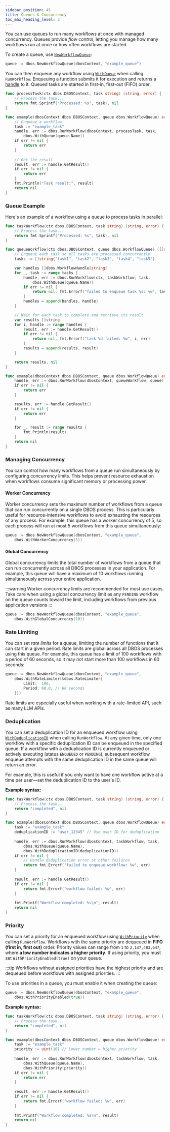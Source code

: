 ```yaml
---
sidebar_position: 45
title: Queues & Concurrency
toc_max_heading_level: 3
---
```


You can use queues to run many workflows at once with managed concurrency.
Queues provide _flow control_, letting you manage how many workflows run at once or how often workflows are started.

To create a queue, use [`NewWorkflowQueue`](../reference/queues.md#newworkflowqueue):

```go
queue := dbos.NewWorkflowQueue(dbosContext, "example_queue")
```

You can then enqueue any workflow using [`WithQueue`](../reference/workflows-steps.md#withqueue) when calling `RunWorkflow`.
Enqueuing a function submits it for execution and returns a [handle](../reference/workflows-steps.md#workflowhandle) to it.
Queued tasks are started in first-in, first-out (FIFO) order.

```go
func processTask(ctx dbos.DBOSContext, task string) (string, error) {
    // Process the task...
	return fmt.Sprintf("Processed: %s", task), nil
}

func example(dbosContext dbos.DBOSContext, queue dbos.WorkflowQueue) error {
    // Enqueue a workflow
    task := "example_task"
    handle, err := dbos.RunWorkflow(dbosContext, processTask, task,
        dbos.WithQueue(queue.Name))
    if err != nil {
        return err
    }
    
    // Get the result
    result, err := handle.GetResult()
    if err != nil {
        return err
    }
    fmt.Println("Task result:", result)
    return nil
}
```

### Queue Example

Here's an example of a workflow using a queue to process tasks in parallel:

```go
func taskWorkflow(ctx dbos.DBOSContext, task string) (string, error) {
	// Process the task...
	return fmt.Sprintf("Processed: %s", task), nil
}

func queueWorkflow(ctx dbos.DBOSContext, queue dbos.WorkflowQueue) ([]string, error) {
	// Enqueue each task so all tasks are processed concurrently
	tasks := []string{"task1", "task2", "task3", "task4", "task5"}

	var handles []dbos.WorkflowHandle[string]
	for _, task := range tasks {
		handle, err := dbos.RunWorkflow(ctx, taskWorkflow, task,
			dbos.WithQueue(queue.Name))
		if err != nil {
			return nil, fmt.Errorf("failed to enqueue task %s: %w", task, err)
		}
		handles = append(handles, handle)
	}

	// Wait for each task to complete and retrieve its result
	var results []string
	for i, handle := range handles {
		result, err := handle.GetResult()
		if err != nil {
			return nil, fmt.Errorf("task %d failed: %w", i, err)
		}
		results = append(results, result)
	}

	return results, nil
}

func example(dbosContext dbos.DBOSContext, queue dbos.WorkflowQueue) error {
	handle, err := dbos.RunWorkflow(dbosContext, queueWorkflow, queue)
	if err != nil {
		return err
	}

	results, err := handle.GetResult()
	if err != nil {
		return err
	}

	for _, result := range results {
		fmt.Println(result)
	}
	return nil
}
```


### Managing Concurrency

You can control how many workflows from a queue run simultaneously by configuring concurrency limits.
This helps prevent resource exhaustion when workflows consume significant memory or processing power.

#### Worker Concurrency

Worker concurrency sets the maximum number of workflows from a queue that can run concurrently on a single DBOS process.
This is particularly useful for resource-intensive workflows to avoid exhausting the resources of any process.
For example, this queue has a worker concurrency of 5, so each process will run at most 5 workflows from this queue simultaneously:

```go
queue := dbos.NewWorkflowQueue(dbosContext, "example_queue", 
    dbos.WithWorkerConcurrency(5))
```

#### Global Concurrency

Global concurrency limits the total number of workflows from a queue that can run concurrently across all DBOS processes in your application.
For example, this queue will have a maximum of 10 workflows running simultaneously across your entire application.

:::warning
Worker concurrency limits are recommended for most use cases.
Take care when using a global concurrency limit as any `PENDING` workflow on the queue counts toward the limit, including workflows from previous application versions
:::

```go
queue := dbos.NewWorkflowQueue(dbosContext, "example_queue", 
    dbos.WithGlobalConcurrency(10))
```

### Rate Limiting

You can set _rate limits_ for a queue, limiting the number of functions that it can start in a given period.
Rate limits are global across all DBOS processes using this queue.
For example, this queue has a limit of 100 workflows with a period of 60 seconds, so it may not start more than 100 workflows in 60 seconds:

```go
queue := dbos.NewWorkflowQueue(dbosContext, "example_queue", 
    dbos.WithRateLimiter(&dbos.RateLimiter{
        Limit:  100,
        Period: 60.0, // 60 seconds
    }))
```

Rate limits are especially useful when working with a rate-limited API, such as many LLM APIs.


### Deduplication

You can set a deduplication ID for an enqueued workflow using [`WithDeduplicationID`](../reference/workflows-steps.md#withdeduplicationid) when calling `RunWorkflow`.
At any given time, only one workflow with a specific deduplication ID can be enqueued in the specified queue.
If a workflow with a deduplication ID is currently enqueued or actively executing (status `ENQUEUED` or `PENDING`), subsequent workflow enqueue attempts with the same deduplication ID in the same queue will return an error.

For example, this is useful if you only want to have one workflow active at a time per user&mdash;set the deduplication ID to the user's ID.

**Example syntax:**

```go
func taskWorkflow(ctx dbos.DBOSContext, task string) (string, error) {
    // Process the task...
    return "completed", nil
}

func example(dbosContext dbos.DBOSContext, queue dbos.WorkflowQueue) error {
    task := "example_task"
    deduplicationID := "user_12345" // Use user ID for deduplication
    
    handle, err := dbos.RunWorkflow(dbosContext, taskWorkflow, task,
        dbos.WithQueue(queue.Name),
        dbos.WithDeduplicationID(deduplicationID))
    if err != nil {
        // Handle deduplication error or other failures
        return fmt.Errorf("failed to enqueue workflow: %w", err)
    }
    
    result, err := handle.GetResult()
    if err != nil {
        return fmt.Errorf("workflow failed: %w", err)
    }
    
    fmt.Printf("Workflow completed: %s\n", result)
    return nil
}
```

### Priority

You can set a priority for an enqueued workflow using [`WithPriority`](../reference/workflows-steps.md#withpriority) when calling `RunWorkflow`.
Workflows with the same priority are dequeued in **FIFO (first in, first out)** order. Priority values can range from `1` to `2,147,483,647`, where **a low number indicates a higher priority**.
If using priority, you must set `WithPriorityEnabled(true)` on your queue.

:::tip
Workflows without assigned priorities have the highest priority and are dequeued before workflows with assigned priorities.
:::

To use priorities in a queue, you must enable it when creating the queue:

```go
queue := dbos.NewWorkflowQueue(dbosContext, "example_queue",
    dbos.WithPriorityEnabled(true))
```

**Example syntax:**

```go
func taskWorkflow(ctx dbos.DBOSContext, task string) (string, error) {
    // Process the task...
    return "completed", nil
}

func example(dbosContext dbos.DBOSContext, queue dbos.WorkflowQueue) error {
    task := "example_task"
    priority := uint(10) // Lower number = higher priority
    
    handle, err := dbos.RunWorkflow(dbosContext, taskWorkflow, task,
        dbos.WithQueue(queue.Name),
        dbos.WithPriority(priority))
    if err != nil {
        return err
    }
    
    result, err := handle.GetResult()
    if err != nil {
        return fmt.Errorf("workflow failed: %w", err)
    }
    
    fmt.Printf("Workflow completed: %s\n", result)
    return nil
}
```


